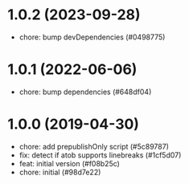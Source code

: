 # 1.0.2 (2023-09-28)

- chore: bump devDependencies (#0498775)

# 1.0.1 (2022-06-06)

- chore: bump dependencies (#648df04)

# 1.0.0 (2019-04-30)

- chore: add prepublishOnly script (#5c89787)
- fix: detect if atob supports linebreaks (#1cf5d07)
- feat: initial version (#f08b25c)
- chore: initial (#98d7e22)


